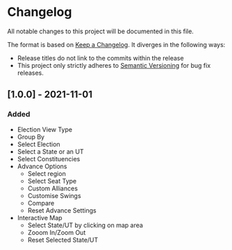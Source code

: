 # Changelog

All notable changes to this project will be documented in this file.

The format is based on [Keep a Changelog](https://keepachangelog.com/en/1.0.0/). It diverges in the following ways:

- Release titles do not link to the commits within the release
- This project only strictly adheres to [Semantic Versioning](https://semver.org/spec/v2.0.0.html) for bug fix releases.

## [1.0.0] - 2021-11-01

### Added
- Election View Type
- Group By
- Select Election
- Select a State or an UT
- Select Constituencies
- Advance Options
  - Select region
  - Select Seat Type
  - Custom Alliances
  - Customise Swings
  - Compare
  - Reset Advance Settings
- Interactive Map
  - Select State/UT by clicking on map area
  - Zooom In/Zoom Out
  - Reset Selected State/UT
